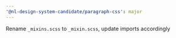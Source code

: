 ```yaml
---
'@nl-design-system-candidate/paragraph-css': major
---
```


Rename `_mixins.scss` to `_mixin.scss`, update imports accordingly
